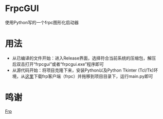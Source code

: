 # FrpcGUI

使用Python写的一个frpc图形化启动器

# 用法

* 从已编译的文件开始：进入Release界面，选择符合当前系统的压缩包，解压后双击打开“frpcgui”或者“frpcgui.exe”程序即可
* 从源代码开始：将项目克隆下来，安装Python以及Python Tkinter (Tcl/Tk)环境，从[这里](https://github.com/fatedier/frp)下载frp客户端（frpc）并拖移到项目目录下，运行main.py即可

# 鸣谢

[Frp](https://github.com/fatedier/frp)

